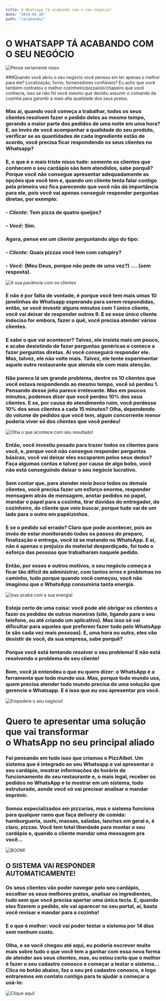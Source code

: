 ```yaml
---
title: O Whatsapp tá acabando com o seu negócio!
date: "2019-03-20"
path: "/acabando/"
---
```


<div class="center">
<h1>O WHATSAPP TÁ ACABANDO COM O SEU NEGÓCIO</h1>
</div>

![Pense seriamente nisso](./thinking-face.png)[]()

###Quando você abriu o seu negócio você pensou em ter apenas o melhor para ele? Localização, forno, fornecedores confiáveis? Eu acho que você também contratou o melhor cozinheiro/pizzaiolo/chapeiro que você conhecia, isso se não foi você mesmo que decidiu assumir o comando da cozinha para garantir a mais alta qualidade dos seus pratos.

### Mas aí, quando você começa a trabalhar, todos os seus clientes resolvem fazer o pedido deles ao mesmo tempo, gerando a maior parte dos pedidos de uma noite em uma hora? E, ao invés de você acompanhar a qualidade do seu produto, verificar se as quantidades de cada ingrediente estão de acordo, você precisa ficar respondendo os seus clientes no Whatsapp?

### E, o que é o mais triste nisso tudo: somente os clientes que conhecem o seu cardápio são bem atendidos, sabe porquê? Porque você não consegue apresentar adequadamente as opções que você tem e, quando um cliente tenta falar contigo pela primeira vez fica parecendo que você não dá importância para ele, pois você vai apenas conseguir responder perguntas diretas, por exemplo:

### - *Cliente:* Tem pizza de quatro queijos?
### - *Você:* Sim.

### Agora, pense em um cliente perguntando algo do tipo:

### - *Cliente:* Quais pizzas você tem com catupiry?
### - *Você:* (Meu Deus, porque não pede de uma vez?) .... (sem resposta).

![A sua paciência com os clientes](woman-facepalming.png)[]()

### E não é por falta de vontade, é porque você tem mais umas 10 janelinhas do Whatsapp esperando para serem respondidas, então, se você investir alguns minutos com 1 único cliente, você vai deixar de responder outros 9. E se esse único cliente indeciso for embora, fazer o quê, você precisa atender vários clientes.

### E sabe o que vai acontecer? Talvez, ele insista mais um pouco, e acabe desistindo de fazer perguntas genéricas e comece a fazer perguntas diretas. Aí você conseguirá responder ele. Mas, talvez, ele não volte mais. Talvez, ele tente experimentar aquele outro restaurante que atenda ele com mais atenção.

### Não parece lá um grande problema, dentre os 10 clientes que você estava respondendo ao mesmo tempo, você só perdeu 1. Pensando desse jeito parece irrelevante. Mas em poucos minutos, podemos dizer que você perdeu 10% dos seus clientes. E se, por causa do atendimento ruim, você perdesse 10% dos seus clientes a cada 15 minutos? Olha, dependendo do volume de pedidos que você tem, algum concorrente menor poderia viver só dos clientes que você perdeu!

![Olha o que acontece com seu resultado!](chart-downwards.png)[]()

### Então, você investiu pesado para trazer todos os clientes para você, e, porque você não consegue responder perguntas básicas, você vai deixar eles escaparem pelos seus dedos? Faça algumas contas e talvez por causa de algo bobo, você não está conseguindo deixar o seu negócio lucrativo.

### Sem contar que, para atender *meia boca* todos os demais clientes, você precisa fazer um esforço enorme, responder mensagem atrás de mensagem, anotar pedidos no papel, mandar o papel para a cozinha, tirar dúvidas do entregador, do cozinheiro, do cliente que veio buscar, porque tudo vai de um lado para o outro em papéizinhos.

### E se o pedido sai errado? Claro que pode acontecer, pois ao invés de estar monitorando todos os passos do preparo, finalização e entrega, você tá se matando no WhatsApp. E aí, não é apenas o prejuízo do material desperdiçado, foi todo o esforço das pessoas que trabalharam naquele pedido.

### **Então, por esses e outros motivos, o seu negócio começa a ficar tão difícil de administrar, com tantos erros e problemas no caminho, tudo porque quando você começou, você não imaginou que o WhatsApp consumiria tanta energia.**

![Isso acaba com a sua energia!](./weary-face.png)[]()

### Esteja certo de uma coisa: você pode até obrigar os clientes a fazer os pedidos de outras maneiras (site, ligando para o seu telefone, ou até criando um aplicativo). Mas isso só vai dificultar para aqueles que preferem fazer tudo pelo WhatsApp (e são cada vez mais pessoas). E, uma hora ou outra, eles vão desistir de você, da sua empresa, sabe porquê? 

### **Porque você está tentando resolver o seu problema! E não está resolvendo o problema do seu cliente!**

### Bom, você já entendeu o que eu quero dizer: o WhatsApp é a ferramenta que todo mundo usa. Mas, porque todo mundo usa, quem precisa atender todo mundo precisa de uma solução que gerencie o Whatsapp. E é isso que eu vou apresentar pra você.

![Empodere o seu negócio!](./flexed-biceps.png)[]()

<div class="center">
<h1>Quero te apresentar uma solução que vai transformar<br>
o WhatsApp no seu principal aliado</h1>
</div>


### Foi pensando em tudo isso que criamos o PizzAIbot. Um sistema que é integrado ao seu Whatsapp e vai apresentar o seu cardápio, mostrar informações do horário de funcionamento do seu restaurante e, o mais legal, receber os pedidos no WhatsApp e te mostrar em um sistema, todo estruturado, aonde você só vai precisar analisar e mandar imprimir.

### Somos especializados em pizzarias, mas o sistema funciona para qualquer ramo que faça delivery de comida: hamburgueria, sushi, massas, saladas, lanches em geral e, é claro, pizzas. Você tem total liberdade para montar o seu cardápio e, quando o cliente mandar uma messagem pra você...

![BOOM!](./boom.jpg)[]()

<div class="center">
<h2>O SISTEMA VAI RESPONDER AUTOMATICAMENTE!</h2>
</div>

### Os seus clientes vão poder navegar pelo seu cardápio, escolher os seus melhores pratos, analisar os ingredientes, tudo sem que você precisa apertar uma única tecla. E, quando eles fizerem o pedido, ele vai aparecer no seu portal, aí, basta você revisar e mandar para a cozinha!

### E o que é melhor: você vai poder testar o sistema por **14 dias sem nenhum custo**.

### Olha, e se você chegou até aqui, eu poderia escrever muito mais sobre tudo o que você tem a ganhar com essa nova forma de atender aos seus clientes, mas, eu estou certo que o melhor é fazer o seu cadastro conosco e começar a testar o sistema... Clica no botão abaixo, faz o seu pré cadastro conosco, e logo entraremos em contato contigo para te ajudar a começar a usá-lo:

![Clique aqui!](./down-pointing.png)[]()

<!-- <div class="center">
<button class="button button2">Quero transformar o WhatsApp no meu aliado!</button>
</div>

![Clique aqui!](up-pointing.png) -->
